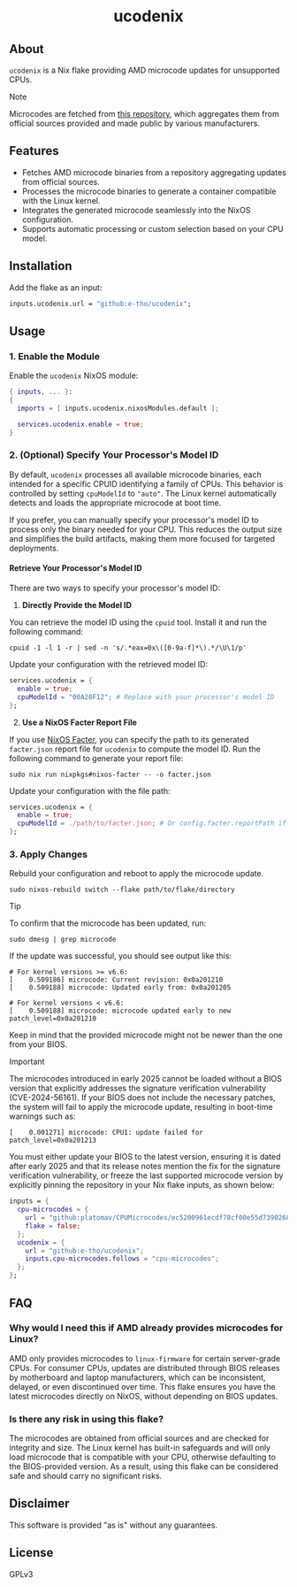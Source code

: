 <div align="center">
  <h1>ucodenix</h1>
</div>

## About

`ucodenix` is a Nix flake providing AMD microcode updates for unsupported CPUs.

> [!NOTE]
> Microcodes are fetched from [this repository](https://github.com/platomav/CPUMicrocodes), which aggregates them from official sources provided and made public by various manufacturers.

## Features

- Fetches AMD microcode binaries from a repository aggregating updates from official sources.
- Processes the microcode binaries to generate a container compatible with the Linux kernel.
- Integrates the generated microcode seamlessly into the NixOS configuration.
- Supports automatic processing or custom selection based on your CPU model.

## Installation

Add the flake as an input:

```nix
inputs.ucodenix.url = "github:e-tho/ucodenix";
```

## Usage

### 1. Enable the Module

Enable the `ucodenix` NixOS module:

```nix
{ inputs, ... }:
{
  imports = [ inputs.ucodenix.nixosModules.default ];

  services.ucodenix.enable = true;
}
```

### 2. (Optional) Specify Your Processor's Model ID

By default, `ucodenix` processes all available microcode binaries, each intended for a specific CPUID identifying a family of CPUs. This behavior is controlled by setting `cpuModelId` to `"auto"`. The Linux kernel automatically detects and loads the appropriate microcode at boot time.

If you prefer, you can manually specify your processor's model ID to process only the binary needed for your CPU. This reduces the output size and simplifies the build artifacts, making them more focused for targeted deployments.

#### Retrieve Your Processor's Model ID

There are two ways to specify your processor's model ID:

1. **Directly Provide the Model ID**

You can retrieve the model ID using the `cpuid` tool. Install it and run the following command:

```shell
cpuid -1 -l 1 -r | sed -n 's/.*eax=0x\([0-9a-f]*\).*/\U\1/p'
```

Update your configuration with the retrieved model ID:

```nix
services.ucodenix = {
  enable = true;
  cpuModelId = "00A20F12"; # Replace with your processor's model ID
};
```

2. **Use a NixOS Facter Report File**

If you use [NixOS Facter](https://github.com/numtide/nixos-facter), you can specify the path to its generated `facter.json` report file for `ucodenix` to compute the model ID. Run the following command to generate your report file:

```shell
sudo nix run nixpkgs#nixos-facter -- -o facter.json
```

Update your configuration with the file path:

```nix
services.ucodenix = {
  enable = true;
  cpuModelId = ./path/to/facter.json; # Or config.facter.reportPath if specified
};
```

### 3. Apply Changes

Rebuild your configuration and reboot to apply the microcode update.

```shell
sudo nixos-rebuild switch --flake path/to/flake/directory
```

> [!TIP]
>
> To confirm that the microcode has been updated, run:
>
> ```shell
> sudo dmesg | grep microcode
> ```
>
> If the update was successful, you should see output like this:
>
> ```shell
> # For kernel versions >= v6.6:
> [    0.509186] microcode: Current revision: 0x0a201210
> [    0.509188] microcode: Updated early from: 0x0a201205
>
> # For kernel versions < v6.6:
> [    0.509188] microcode: microcode updated early to new patch_level=0x0a201210
> ```
>
> Keep in mind that the provided microcode might not be newer than the one from your BIOS.

> [!IMPORTANT]
>
> The microcodes introduced in early 2025 cannot be loaded without a BIOS version that explicitly addresses the signature verification vulnerability (CVE-2024-56161). If your BIOS does not include the necessary patches, the system will fail to apply the microcode update, resulting in boot-time warnings such as:
>
> ```console
> [    0.001271] microcode: CPU1: update failed for patch_level=0x0a201213
> ```
>
> You must either update your BIOS to the latest version, ensuring it is dated after early 2025 and that its release notes mention the fix for the signature verification vulnerability, or freeze the last supported microcode version by explicitly pinning the repository in your Nix flake inputs, as shown below:
>
> ```nix
> inputs = {
>   cpu-microcodes = {
>     url = "github:platomav/CPUMicrocodes/ec5200961ecdf78cf00e55d73902683e835edefd";
>     flake = false;
>   };
>   ucodenix = {
>     url = "github:e-tho/ucodenix";
>     inputs.cpu-microcodes.follows = "cpu-microcodes";
>   };
> };
> ```

## FAQ

### Why would I need this if AMD already provides microcodes for Linux?

AMD only provides microcodes to `linux-firmware` for certain server-grade CPUs. For consumer CPUs, updates are distributed through BIOS releases by motherboard and laptop manufacturers, which can be inconsistent, delayed, or even discontinued over time. This flake ensures you have the latest microcodes directly on NixOS, without depending on BIOS updates.

### Is there any risk in using this flake?

The microcodes are obtained from official sources and are checked for integrity and size. The Linux kernel has built-in safeguards and will only load microcode that is compatible with your CPU, otherwise defaulting to the BIOS-provided version. As a result, using this flake can be considered safe and should carry no significant risks.

## Disclaimer

This software is provided "as is" without any guarantees.

## License

GPLv3
